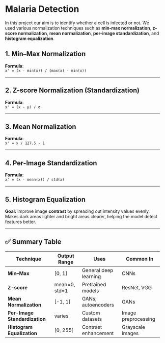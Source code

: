 # Malaria Detection
In this project our aim is to identify whether a cell is infected or not. We used various normalization techniques such as **min-max normalization**, **z-score normalization**, **mean normalization**, **per-image standardization**, and **histogram equalization**.

## 1. Min–Max Normalization
**Formula:**  
`x' = (x - min(x)) / (max(x) - min(x))`

---

## 2. Z-score Normalization (Standardization)
**Formula:**  
`x' = (x - μ) / σ`

---

## 3. Mean Normalization
**Formula:**  
`x' = x / 127.5 - 1`

---

## 4. Per-Image Standardization
**Formula:**  
`x' = (x - mean(x)) / std(x)`

---

## 5. Histogram Equalization
**Goal:** Improve image **contrast** by spreading out intensity values evenly.  
Makes dark areas lighter and bright areas clearer, helping the model detect features better.  

---

## ✅ Summary Table

| Technique | Output Range | Uses | Common In |
|------------|--------------|------|------------|
| **Min–Max** | [0, 1] | General deep learning | CNNs |
| **Z-score** | mean=0, std=1 | Pretrained models | ResNet, VGG |
| **Mean Normalization** | [-1, 1] | GANs, autoencoders | GANs |
| **Per-Image Standardization** | varies | Custom datasets | Image preprocessing |
| **Histogram Equalization** | [0, 255] | Contrast enhancement | Grayscale images |
